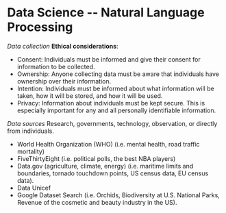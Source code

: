 # Data Science -- Natural Language Processing

*Data collection*
**Ethical considerations**:
 - Consent: Individuals must be informed and give their consent for information to be collected.
 - Ownership: Anyone collecting data must be aware that individuals have ownership over their information.
 - Intention: Individuals must be informed about what information will be taken, how it will be stored, and how it will be used.
 - Privacy: Information about individuals must be kept secure. This is especially important for any and all personally identifiable information.

*Data sources*
Research, governments, technology, observation, or directly from individuals.
 - World Health Organization (WHO) (i.e. mental health, road traffic mortality)
 - FiveThirtyEight (i.e. political polls, the best NBA players)
 - Data.gov (agriculture, climate, energy) (i.e. maritime limits and boundaries, tornado touchdown points, US census data, EU census data).
 - Data Unicef
 - Google Dataset Search (i.e. Orchids, Biodiversity at U.S. National Parks, Revenue of the cosmetic and beauty industry in the US).
